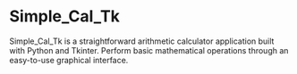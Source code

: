 # Simple_Cal_Tk
Simple_Cal_Tk is a straightforward arithmetic calculator application built with Python and Tkinter. Perform basic mathematical operations through an easy-to-use graphical interface.

